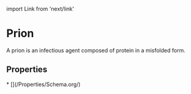 import Link from 'next/link'

# Prion

A prion is an infectious agent composed of protein in a misfolded form.

## Properties

<Grid>
* [](/Properties/Schema.org/)

</Grid>

